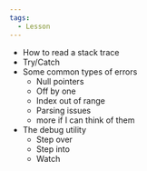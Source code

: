 ```yaml
---
tags:
  - Lesson
---
```

- How to read a stack trace
- Try/Catch
- Some common types of errors
	- Null pointers
	- Off by one
	- Index out of range
	- Parsing issues
	- more if I can think of them
- The debug utility
	- Step over
	- Step into
	- Watch